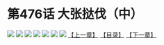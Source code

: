 # 第476话 大张挞伐（中）
![](https://mhpic.xiaomingtaiji.net/comic/D/斗破苍穹拆分版/476话/1.jpg-zymk.middle.webp)
![](https://mhpic.xiaomingtaiji.net/comic/D/斗破苍穹拆分版/476话/2.jpg-zymk.middle.webp)
![](https://mhpic.xiaomingtaiji.net/comic/D/斗破苍穹拆分版/476话/3.jpg-zymk.middle.webp)
![](https://mhpic.xiaomingtaiji.net/comic/D/斗破苍穹拆分版/476话/4.jpg-zymk.middle.webp)
![](https://mhpic.xiaomingtaiji.net/comic/D/斗破苍穹拆分版/476话/5.jpg-zymk.middle.webp)
![](https://mhpic.xiaomingtaiji.net/comic/D/斗破苍穹拆分版/476话/6.jpg-zymk.middle.webp)
![](https://mhpic.xiaomingtaiji.net/comic/D/斗破苍穹拆分版/476话/7.jpg-zymk.middle.webp)
[【上一章】](./475.md)
[【目录】](./README.md)
[【下一章】](./477.md)
